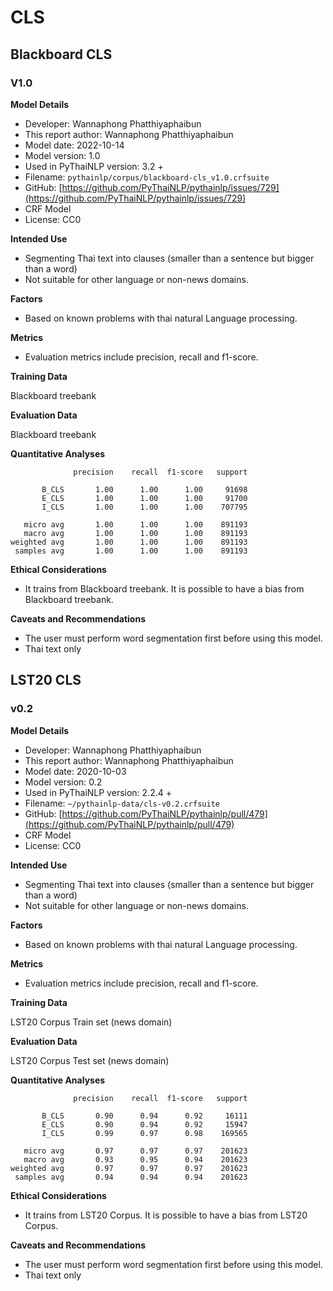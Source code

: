 # CLS

## Blackboard CLS
### V1.0
**Model Details**

- Developer: Wannaphong Phatthiyaphaibun
- This report author: Wannaphong Phatthiyaphaibun
- Model date: 2022-10-14
- Model version: 1.0
- Used in PyThaiNLP version: 3.2 +
- Filename: `pythainlp/corpus/blackboard-cls_v1.0.crfsuite`
- GitHub: [https://github.com/PyThaiNLP/pythainlp/issues/729](https://github.com/PyThaiNLP/pythainlp/issues/729)
- CRF Model
- License: CC0

**Intended Use**

- Segmenting Thai text into clauses (smaller than a sentence but bigger than a word)
- Not suitable for other language or non-news domains.

**Factors**

- Based on known problems with thai natural Language processing.

**Metrics**

- Evaluation metrics include precision, recall and f1-score.

**Training Data**

Blackboard treebank

**Evaluation Data**

Blackboard treebank

**Quantitative Analyses**

```
              precision    recall  f1-score   support

       B_CLS       1.00      1.00      1.00     91698
       E_CLS       1.00      1.00      1.00     91700
       I_CLS       1.00      1.00      1.00    707795

   micro avg       1.00      1.00      1.00    891193
   macro avg       1.00      1.00      1.00    891193
weighted avg       1.00      1.00      1.00    891193
 samples avg       1.00      1.00      1.00    891193
```
**Ethical Considerations**

- It trains from Blackboard treebank. It is possible to have a bias from Blackboard treebank.

**Caveats and Recommendations**

- The user must perform word segmentation first before using this model.
- Thai text only


## LST20 CLS
### v0.2
**Model Details**

- Developer: Wannaphong Phatthiyaphaibun
- This report author: Wannaphong Phatthiyaphaibun
- Model date: 2020-10-03
- Model version: 0.2
- Used in PyThaiNLP version: 2.2.4 +
- Filename: `~/pythainlp-data/cls-v0.2.crfsuite`
- GitHub: [https://github.com/PyThaiNLP/pythainlp/pull/479](https://github.com/PyThaiNLP/pythainlp/pull/479)
- CRF Model
- License: CC0

**Intended Use**

- Segmenting Thai text into clauses (smaller than a sentence but bigger than a word)
- Not suitable for other language or non-news domains.

**Factors**

- Based on known problems with thai natural Language processing.

**Metrics**

- Evaluation metrics include precision, recall and f1-score.

**Training Data**

LST20 Corpus Train set (news domain)

**Evaluation Data**

LST20 Corpus Test set (news domain)

**Quantitative Analyses**

```
              precision    recall  f1-score   support

       B_CLS       0.90      0.94      0.92     16111
       E_CLS       0.90      0.94      0.92     15947
       I_CLS       0.99      0.97      0.98    169565

   micro avg       0.97      0.97      0.97    201623
   macro avg       0.93      0.95      0.94    201623
weighted avg       0.97      0.97      0.97    201623
 samples avg       0.94      0.94      0.94    201623
```
**Ethical Considerations**

- It trains from LST20 Corpus. It is possible to have a bias from LST20 Corpus.

**Caveats and Recommendations**

- The user must perform word segmentation first before using this model.
- Thai text only
